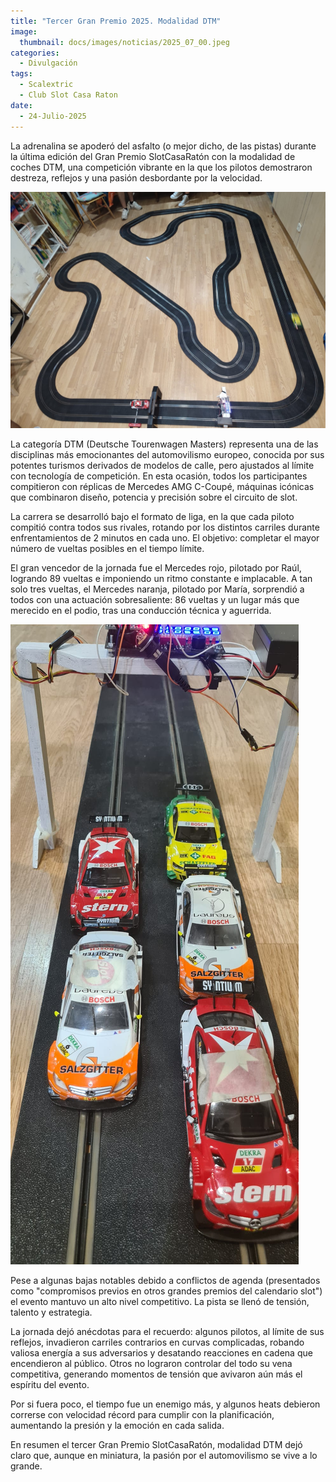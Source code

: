 ```yaml
---
title: "Tercer Gran Premio 2025. Modalidad DTM"
image: 
  thumbnail: docs/images/noticias/2025_07_00.jpeg
categories:
  - Divulgación
tags:
  - Scalextric
  - Club Slot Casa Raton
date:
  - 24-Julio-2025
---
```


La adrenalina se apoderó del asfalto (o mejor dicho, de las pistas) durante la última edición del Gran Premio SlotCasaRatón con la modalidad de coches DTM, una competición vibrante en la que los pilotos demostraron destreza, reflejos y una pasión desbordante por la velocidad.

![](../docs/images/noticias/2025_07_01.jpeg)

La categoría DTM (Deutsche Tourenwagen Masters) representa una de las disciplinas más emocionantes del automovilismo europeo, conocida por sus potentes turismos derivados de modelos de calle, pero ajustados al límite con tecnología de competición. En esta ocasión, todos los participantes compitieron con réplicas de Mercedes AMG C-Coupé, máquinas icónicas que combinaron diseño, potencia y precisión sobre el circuito de slot.

La carrera se desarrolló bajo el formato de liga, en la que cada piloto compitió contra todos sus rivales, rotando por los distintos carriles durante enfrentamientos de 2 minutos en cada uno. El objetivo: completar el mayor número de vueltas posibles en el tiempo límite.

El gran vencedor de la jornada fue el Mercedes rojo, pilotado por Raúl, logrando 89 vueltas e imponiendo un ritmo constante e implacable. A tan solo tres vueltas, el Mercedes naranja, pilotado por María, sorprendió a todos con una actuación sobresaliente: 86 vueltas y un lugar más que merecido en el podio, tras una conducción técnica y aguerrida.

![](../docs/images/noticias/2025_07_02.jpeg)

Pese a algunas bajas notables debido a conflictos de agenda (presentados como "compromisos previos en otros grandes premios del calendario slot") el evento mantuvo un alto nivel competitivo. La pista se llenó de tensión, talento y estrategia.

La jornada dejó anécdotas para el recuerdo: algunos pilotos, al límite de sus reflejos, invadieron carriles contrarios en curvas complicadas, robando valiosa energía a sus adversarios y desatando reacciones en cadena que encendieron al público. Otros no lograron controlar del todo su vena competitiva, generando momentos de tensión que avivaron aún más el espíritu del evento.

Por si fuera poco, el tiempo fue un enemigo más, y algunos heats debieron correrse con velocidad récord para cumplir con la planificación, aumentando la presión y la emoción en cada salida.

En resumen el tercer Gran Premio SlotCasaRatón, modalidad DTM dejó claro que, aunque en miniatura, la pasión por el automovilismo se vive a lo grande.
